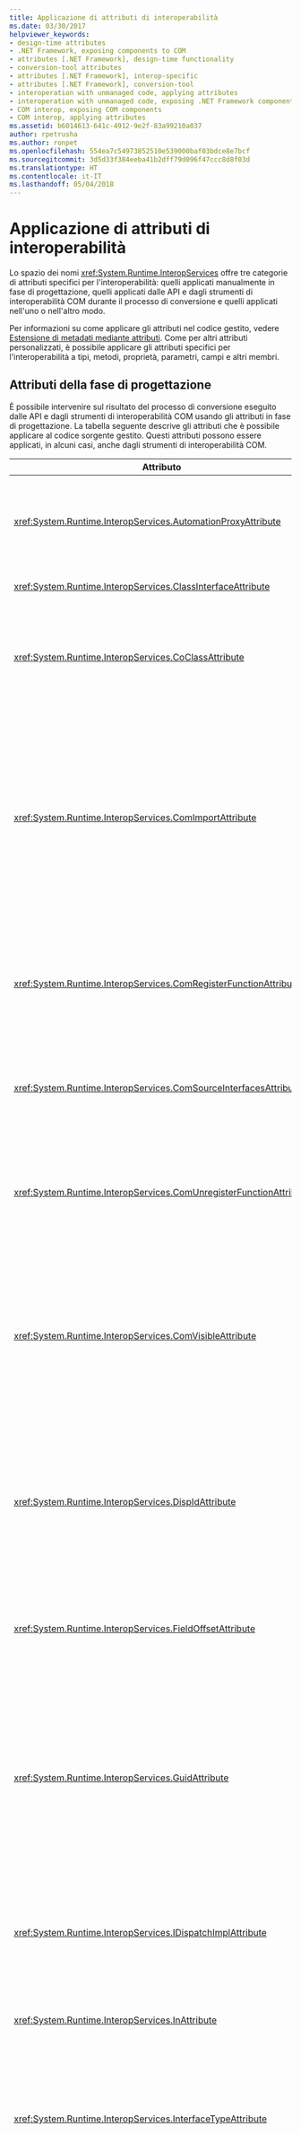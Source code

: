 ```yaml
---
title: Applicazione di attributi di interoperabilità
ms.date: 03/30/2017
helpviewer_keywords:
- design-time attributes
- .NET Framework, exposing components to COM
- attributes [.NET Framework], design-time functionality
- conversion-tool attributes
- attributes [.NET Framework], interop-specific
- attributes [.NET Framework], conversion-tool
- interoperation with unmanaged code, applying attributes
- interoperation with unmanaged code, exposing .NET Framework components
- COM interop, exposing COM components
- COM interop, applying attributes
ms.assetid: b6014613-641c-4912-9e2f-83a99210a037
author: rpetrusha
ms.author: ronpet
ms.openlocfilehash: 554ea7c54973852510e539000baf03bdce8e7bcf
ms.sourcegitcommit: 3d5d33f384eeba41b2dff79d096f47ccc8d8f03d
ms.translationtype: HT
ms.contentlocale: it-IT
ms.lasthandoff: 05/04/2018
---
```

# <a name="applying-interop-attributes"></a>Applicazione di attributi di interoperabilità
Lo spazio dei nomi <xref:System.Runtime.InteropServices> offre tre categorie di attributi specifici per l'interoperabilità: quelli applicati manualmente in fase di progettazione, quelli applicati dalle API e dagli strumenti di interoperabilità COM durante il processo di conversione e quelli applicati nell'uno o nell'altro modo.  
  
 Per informazioni su come applicare gli attributi nel codice gestito, vedere [Estensione di metadati mediante attributi](../../../docs/standard/attributes/index.md). Come per altri attributi personalizzati, è possibile applicare gli attributi specifici per l'interoperabilità a tipi, metodi, proprietà, parametri, campi e altri membri.  
  
## <a name="design-time-attributes"></a>Attributi della fase di progettazione  
 È possibile intervenire sul risultato del processo di conversione eseguito dalle API e dagli strumenti di interoperabilità COM usando gli attributi in fase di progettazione. La tabella seguente descrive gli attributi che è possibile applicare al codice sorgente gestito. Questi attributi possono essere applicati, in alcuni casi, anche dagli strumenti di interoperabilità COM.  
  
|Attributo|Descrizione|  
|---------------|-----------------|  
|<xref:System.Runtime.InteropServices.AutomationProxyAttribute>|Specifica se il marshalling del tipo deve essere effettuato mediante il gestore di marshalling di Automazione oppure un proxy e uno stub personalizzati.|  
|<xref:System.Runtime.InteropServices.ClassInterfaceAttribute>|Controlla il tipo di interfaccia generato per una classe.|  
|<xref:System.Runtime.InteropServices.CoClassAttribute>|Identifica il CLSID della coclasse originale importata da una libreria dei tipi.<br /><br /> Questo attributo viene in genere applicato dagli strumenti di interoperabilità COM.|  
|<xref:System.Runtime.InteropServices.ComImportAttribute>|Indica che è stata importata una definizione di interfaccia o una coclasse da una libreria dei tipi COM. Il runtime usa questo flag per determinare come attivare il tipo ed effettuarne il marshalling. Questo attributo impedisce la riesportazione del tipo in una libreria dei tipi.<br /><br /> Questo attributo viene in genere applicato dagli strumenti di interoperabilità COM.|  
|<xref:System.Runtime.InteropServices.ComRegisterFunctionAttribute>|Indica che, quando l'assembly viene registrato per l'utilizzo da COM, deve essere chiamato un metodo per consentire l'esecuzione di codice utente durante il processo di registrazione.|  
|<xref:System.Runtime.InteropServices.ComSourceInterfacesAttribute>|Identifica le interfacce che sono fonti di eventi per la classe.<br /><br /> Questo attributo può essere applicato dagli strumenti di interoperabilità COM.|  
|<xref:System.Runtime.InteropServices.ComUnregisterFunctionAttribute>|Indica che, quando la registrazione dell'assembly da COM viene annullata, deve essere chiamato un metodo per consentire l'esecuzione di codice utente durante il processo.|  
|<xref:System.Runtime.InteropServices.ComVisibleAttribute>|Rende i tipi invisibili a COM quando il valore dell'attributo è **false**. Questo attributo può essere applicato a un tipo singolo o a un intero assembly per controllare la visibilità COM. Tutti i tipi gestiti e pubblici sono visibili per impostazione predefinita. Non è necessario usare questo attributo per renderli visibili.|  
|<xref:System.Runtime.InteropServices.DispIdAttribute>|Specifica l'identificatore di invio (DISPID) COM di un metodo o un campo. Questo attributo contiene il DISPID per il metodo, il campo o la proprietà che descrive.<br /><br /> Questo attributo può essere applicato dagli strumenti di interoperabilità COM.|  
|<xref:System.Runtime.InteropServices.FieldOffsetAttribute>|Indica la posizione fisica di ogni campo all'interno di una classe quando è usato con l'attributo **StructLayoutAttribute** e **LayoutKind** è impostato su Explicit.|  
|<xref:System.Runtime.InteropServices.GuidAttribute>|Specifica l'identificatore univoco globale (GUID) di una classe, un'interfaccia o un'intera libreria dei tipi. Il formato della stringa passata all'attributo deve essere un argomento di costruttore accettabile per il tipo **System.Guid**.<br /><br /> Questo attributo può essere applicato dagli strumenti di interoperabilità COM.|  
|<xref:System.Runtime.InteropServices.IDispatchImplAttribute>|Indica quale implementazione dell'interfaccia **IDispatch** viene usata da Common Language Runtime quando espone a COM interfacce duali e dispatch.|  
|<xref:System.Runtime.InteropServices.InAttribute>|Indica che è necessario effettuare il marshalling dei dati verso il chiamante. Può essere usato per i parametri.|  
|<xref:System.Runtime.InteropServices.InterfaceTypeAttribute>|Controlla in che modo un'interfaccia gestita viene esposta ai client COM (duale, derivata da IUnknown o solo IDispatch).<br /><br /> Questo attributo può essere applicato dagli strumenti di interoperabilità COM.|  
|<xref:System.Runtime.InteropServices.LCIDConversionAttribute>|Indica che una firma di metodo non gestito accetta un parametro LCID.<br /><br /> Questo attributo può essere applicato dagli strumenti di interoperabilità COM.|  
|<xref:System.Runtime.InteropServices.MarshalAsAttribute>|Indica come deve essere effettuato il marshalling dei dati di campi o parametri tra codice gestito e codice non gestito. L'attributo è sempre facoltativo perché per ogni tipo di dati è previsto un comportamento di marshalling predefinito.<br /><br /> Questo attributo può essere applicato dagli strumenti di interoperabilità COM.|  
|<xref:System.Runtime.InteropServices.OptionalAttribute>|Indica che un parametro è facoltativo.<br /><br /> Questo attributo può essere applicato dagli strumenti di interoperabilità COM.|  
|<xref:System.Runtime.InteropServices.OutAttribute>|Indica che è necessario effettuare il marshalling dei dati di un campo o di un parametro da un oggetto chiamato al relativo chiamante.|  
|<xref:System.Runtime.InteropServices.PreserveSigAttribute>|Disattiva la trasformazione della firma retval o HRESULT che normalmente ha luogo durante le chiamate di interoperabilità. L'attributo influisce sul marshalling e sull'esportazione delle librerie dei tipi.<br /><br /> Questo attributo può essere applicato dagli strumenti di interoperabilità COM.|  
|<xref:System.Runtime.InteropServices.ProgIdAttribute>|Specifica il ProgID di una classe .NET Framework. Può essere usato per le classi.|  
|<xref:System.Runtime.InteropServices.StructLayoutAttribute>|Controlla il layout fisico dei campi di una classe.<br /><br /> Questo attributo può essere applicato dagli strumenti di interoperabilità COM.|  
  
## <a name="conversion-tool-attributes"></a>Attributi degli strumenti di conversione  
 La tabella seguente descrive gli attributi applicati dagli strumenti di interoperabilità COM durante il processo di conversione. Questi attributi non devono essere applicati in fase di progettazione.  
  
|Attributo|Descrizione|  
|---------------|-----------------|  
|<xref:System.Runtime.InteropServices.ComAliasNameAttribute>|Indica l'alias COM per un tipo di parametro o campo. Può essere usato per parametri, campi o valori restituiti.|  
|<xref:System.Runtime.InteropServices.ComConversionLossAttribute>|Indica che le informazioni relative a una classe o a un'interfaccia sono andate perse durante l'importazione da una libreria dei tipi a un assembly.|  
|<xref:System.Runtime.InteropServices.ComEventInterfaceAttribute>|Identifica l'interfaccia di origine e la classe che implementa i metodi dell'interfaccia eventi.|  
|<xref:System.Runtime.InteropServices.ImportedFromTypeLibAttribute>|Indica che l'assembly è stato importato in origine da una libreria dei tipi COM. Questo attributo contiene la definizione della libreria dei tipi di origine.|  
|<xref:System.Runtime.InteropServices.TypeLibFuncAttribute>|Contiene i **FUNCFLAGS** importati in origine per questa funzione dalla libreria dei tipi COM.|  
|<xref:System.Runtime.InteropServices.TypeLibTypeAttribute>|Contiene i **TYPEFLAGS** importati in origine per questo tipo dalla libreria dei tipi COM.|  
|<xref:System.Runtime.InteropServices.TypeLibVarAttribute>|Contiene i **VARFLAGS** importati in origine per questa variabile dalla libreria dei tipi COM.|  
  
## <a name="see-also"></a>Vedere anche  
 <xref:System.Runtime.InteropServices>  
 [Esposizione di componenti .NET Framework a COM](../../../docs/framework/interop/exposing-dotnet-components-to-com.md)  
 [Attributi](../../../docs/standard/attributes/index.md)  
 [Qualificazione di tipi .NET per l'interoperabilità](../../../docs/framework/interop/qualifying-net-types-for-interoperation.md)  
 [Preparazione di un assembly per COM](../../../docs/framework/interop/packaging-an-assembly-for-com.md)
